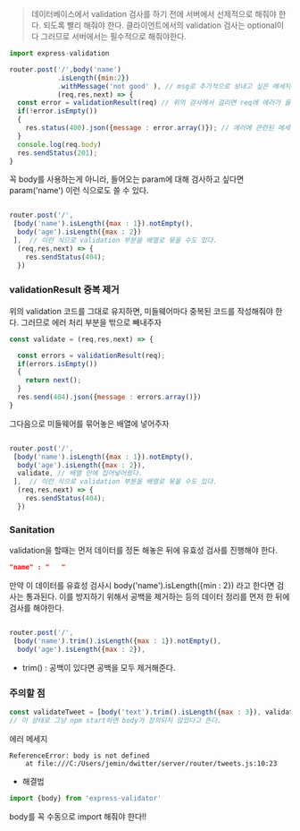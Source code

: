 > 데이터베이스에서 validation 검사를 하기 전에 서버에서 선제적으로 해줘야 한다. 
되도록 빨리 해줘야 한다. 클라이언트에서의 validation 검사는 optional이다 그러므로 서버에서는 필수적으로 해줘야한다. 

```javascript
import express-validation

router.post('/',body('name')
            .isLength({min:2})
            .withMessage('not good' ), // msg로 추가적으로 보내고 싶은 메세지 
            (req,res,next) => {
  const error = validationResult(req) // 위의 검사에서 걸리면 req에 에러가 들어간다. 
  if(!error.isEmpty())
  {
    res.status(400).json({message : error.array()}); // 에러에 관련된 메세지 보냄 
  }
  console.log(req.body)
  res.sendStatus(201);
}
```

꼭 body를 사용하는게 아니라, 들어오는 param에 대해 검사하고 싶다면 param('name') 이런 식으로도 쓸 수 있다. 

```javascript

router.post('/',
 [body('name').isLength({max : 1}).notEmpty(),
  body('age').isLength({max : 2})
 ],  // 이런 식으로 validation 부분을 배열로 묶을 수도 있다. 
  (req,res,next) => {
    res.sendStatus(404);
  })
```

### validationResult 중복 제거  
위의 validation 코드를 그대로 유지하면, 미들웨어마다 중복된 코드를 작성해줘야 한다.
그러므로 에러 처리 부분을 밖으로 빼내주자

```javascript
const validate = (req,res,next) => {

  const errors = validationResult(req);
  if(errors.isEmpty())
  {
    return next();
  }
  res.send(404).json({message : errors.array()})
}
```

그다음으로 미들웨어를 묶어놓은 배열에 넣어주자
```javascript

router.post('/',
 [body('name').isLength({max : 1}).notEmpty(),
  body('age').isLength({max : 2}),
  validate, // 배열 안에 집어넣어줬다. 
 ],  // 이런 식으로 validation 부분을 배열로 묶을 수도 있다. 
  (req,res,next) => {
    res.sendStatus(404);
  })
```

### Sanitation
validation을 할때는 먼저 데이터를 정돈 해놓은 뒤에 유효성 검사를 진행해야 한다. 
```json
"name" : "   " 
```
만약 이 데이터를 유효성 검사시 body('name').isLength({min : 2}) 라고 한다면 검사는 통과된다. 이를 방지하기 위해서 공백을 제거하는 등의 데이터 정리를 먼저 한 뒤에 검사를 해야한다. 
```javascript

router.post('/',
 [body('name').trim().isLength({max : 1}).notEmpty(),
  body('age').isLength({max : 2}),
```
 - trim() : 공백이 있다면 공백을 모두 제거해준다. 

### 주의할 점 

```javascript
const validateTweet = [body('text').trim().isLength({max : 3}), validate]
// 이 상태로 그냥 npm start하면 body가 정의되지 않았다고 뜬다. 
```
에러 메세지 
```shell
ReferenceError: body is not defined
    at file:///C:/Users/jemin/dwitter/server/router/tweets.js:10:23
```
- 해결법 
```javascript
import {body} from 'express-validator'  
``` 
body를 꼭 수동으로 import 해줘야 한다!! 
